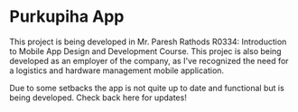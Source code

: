 # Purkupiha App

This project is being developed in Mr. Paresh Rathods R0334: Introduction to Mobile App Design and Development Course.
This projec is also being developed as an employer of the company, as I've recognized the need for a logistics and 
hardware management mobile application.

Due to some setbacks the app is not quite up to date and functional but is being developed. Check back here for updates!
